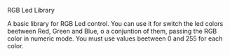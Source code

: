 RGB Led Library

A basic library for RGB Led control. You can use it for switch the led colors
beetween Red, Green and Blue, o a conjuntion of them, passing the RGB color in
numeric mode. You must use values beetween 0 and 255 for each color.
